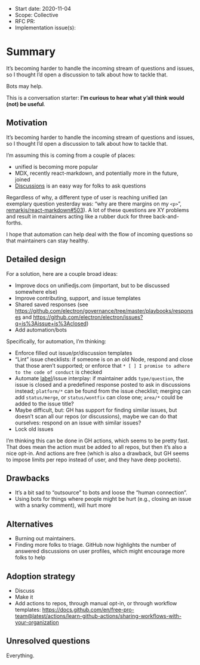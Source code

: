 *   Start date: 2020-11-04
*   Scope: Collective
*   RFC PR: <!-- leave this empty -->
*   Implementation issue(s): <!-- leave this empty -->

# Summary

It’s becoming harder to handle the incoming stream of questions and issues, so I
thought I’d open a discussion to talk about how to tackle that.

Bots may help.

This is a conversation starter: **I’m curious to hear what y’all think would
(not) be useful**.

## Motivation

It’s becoming harder to handle the incoming stream of questions and issues, so I
thought I’d open a discussion to talk about how to tackle that.

I’m assuming this is coming from a couple of places:

*   unified is becoming more popular
*   MDX, recently react-markdown, and potentially more in the future, joined
*   [Discussions](https://github.blog/2020-05-06-new-from-satellite-2020-github-codespaces-github-discussions-securing-code-in-private-repositories-and-more/#discussions)
    is an easy way for folks to ask questions

Regardless of why, a different type of user is reaching unified (an exemplary
question yesterday was: “why are there margins on my `<p>`”,
[remarkjs/react-markdown#503](https://github.com/remarkjs/react-markdown/issues/503)).
A lot of these questions are XY problems and result in maintainers acting like
a rubber duck for three back-and-forths.

I hope that automation can help deal with the flow of incoming questions so that
maintainers can stay healthy.

## Detailed design

For a solution, here are a couple broad ideas:

*   Improve docs on unifiedjs.com (important, but to be discussed somewhere
    else)
*   Improve contributing, support, and issue templates
*   Shared saved responses (see
    <https://github.com/electron/governance/tree/master/playbooks/responses>
    and
    <https://github.com/electron/electron/issues?q=is%3Aissue+is%3Aclosed>)
*   Add automation/bots

Specifically, for automation, I’m thinking:

*   Enforce filled out issue/pr/discussion templates
*   “Lint” issue checklists: if someone is on an old Node, respond and close
    that those aren’t supported; or enforce that
    `* [ ] I promise to adhere to the code of conduct` is checked
*   Automate [label](https://github.com/unifiedjs/github-tools/labels)/issue
    interplay:
    if maintainer adds `type/question`, the issue is closed and a predefined
    response posted to ask in discussions instead;
    `platform/*` can be found from the issue checklist;
    merging can add `status/merge`, or `status/wontfix` can close one;
    `area/*` could be added to the issue title?
*   Maybe difficult, but: GH has support for finding similar issues, but doesn’t
    scan all our repos (or discussions), maybe we can do that ourselves: respond
    on an issue with similar issues?
*   Lock old issues

I’m thinking this can be done in GH actions, which seems to be pretty fast.
That does mean the action must be added to all repos, but then it’s also a nice
opt-in.
And actions are free (which is also a drawback, but GH seems to impose limits
per repo instead of user, and they have deep pockets).

## Drawbacks

*   It’s a bit sad to “outsource” to bots and loose the “human connection”.
*   Using bots for things where people might be hurt (e.g., closing an issue
    with a snarky comment), will hurt more

## Alternatives

*   Burning out maintainers.
*   Finding more folks to triage.
    GitHub now highlights the number of answered discussions on user profiles,
    which might encourage more folks to help

## Adoption strategy

*   Discuss
*   Make it
*   Add actions to repos, through manual opt-in, or through workflow templates:
    <https://docs.github.com/en/free-pro-team@latest/actions/learn-github-actions/sharing-workflows-with-your-organization>

## Unresolved questions

Everything.
